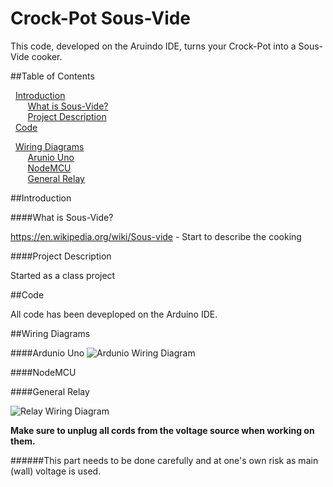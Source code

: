 # Crock-Pot Sous-Vide

This code, developed on the Aruindo IDE, turns your Crock-Pot into a Sous-Vide cooker.

##Table of Contents

&nbsp; [Introduction](https://github.com/lallo188/SousVide/blob/master/README.md#intro) <br />
&nbsp;&nbsp;&nbsp;&nbsp;&nbsp;&nbsp; [What is Sous-Vide?](https://github.com/lallo188/SousVide/blob/master/README.md#what-is-sous-vide) <br />
&nbsp;&nbsp;&nbsp;&nbsp;&nbsp;&nbsp; [Project Description](https://github.com/lallo188/SousVide/blob/master/README.md#project-description) <br />
&nbsp; [Code](https://github.com/lallo188/SousVide/blob/master/README.md#code) <br />

&nbsp; [Wiring Diagrams](https://github.com/lallo188/SousVide/blob/master/README.md#wiring-diagrams) <br />
&nbsp;&nbsp;&nbsp;&nbsp;&nbsp;&nbsp; [Arunio Uno](https://github.com/lallo188/SousVide/blob/master/README.md#ardunio-uno)  <br />
&nbsp;&nbsp;&nbsp;&nbsp;&nbsp;&nbsp; [NodeMCU](https://github.com/lallo188/SousVide/blob/master/README.md#nodemcu)  <br />
&nbsp;&nbsp;&nbsp;&nbsp;&nbsp;&nbsp; [General Relay](https://github.com/lallo188/SousVide/blob/master/README.md#ardunio-uno)  <br />

##Introduction

####What is Sous-Vide?

https://en.wikipedia.org/wiki/Sous-vide - Start to describe the cooking

####Project Description

Started as a class project

##Code

All code has been deveploped on the Arduino IDE.

##Wiring Diagrams

####Ardunio Uno
![Ardunio Wiring Diagram](https://raw.githubusercontent.com/lallo188/SousVide/master/Images/Arduino_Sous-Vide-Wiring-Diagram.png)

####NodeMCU

####General Relay

![Relay Wiring Diagram](https://raw.githubusercontent.com/lallo188/SousVide/master/Images/Relay_Wall_Wiring-Diagram.png)

**Make sure to unplug all cords from the voltage source when working on them.**

######This part needs to be done carefully and at one's own risk as main (wall) voltage is used.
